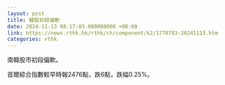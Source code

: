```yaml
---
layout: post
title: 韓股初段偏軟
date: 2024-11-13 08:17:03.000000000 +08:00
link: https://news.rthk.hk/rthk/ch/component/k2/1778783-20241113.htm
categories: rthk
---
```


南韓股市初段偏軟。

首爾綜合指數較早時報2476點，跌6點，跌幅0.25%。
